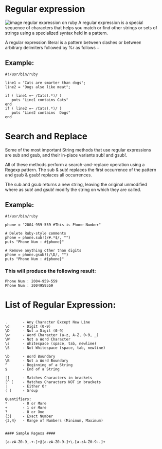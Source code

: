 # Regular expression

![image regular expression on ruby](https://www.rubyguides.com/wp-content/uploads/2015/06/ruby-regex.png)
A regular expression is a special sequence of characters that helps you match or find other strings or sets of strings using a specialized syntax held in a pattern.

A regular expression literal is a pattern between slashes or between arbitrary delimiters followed by %r as follows −

## Example:

```
#!/usr/bin/ruby

line1 = "Cats are smarter than dogs";
line2 = "Dogs also like meat";

if ( line1 =~ /Cats(.*)/ )
   puts "Line1 contains Cats"
end
if ( line2 =~ /Cats(.*)/ )
   puts "Line2 contains  Dogs"
end
```

# Search and Replace
Some of the most important String methods that use regular expressions are sub and gsub, and their in-place variants sub! and gsub!.

All of these methods perform a search-and-replace operation using a Regexp pattern. The sub & sub! replaces the first occurrence of the pattern and gsub & gsub! replaces all occurrences.

The sub and gsub returns a new string, leaving the original unmodified where as sub! and gsub! modify the string on which they are called.

## Example:

```
#!/usr/bin/ruby

phone = "2004-959-559 #This is Phone Number"

# Delete Ruby-style comments
phone = phone.sub!(/#.*$/, "")   
puts "Phone Num : #{phone}"

# Remove anything other than digits
phone = phone.gsub!(/\D/, "")    
puts "Phone Num : #{phone}"
```
### This will produce the following result:
```
Phone Num : 2004-959-559
Phone Num : 2004959559
```

# List of Regular Expression:

```

.       - Any Character Except New Line
\d      - Digit (0-9)
\D      - Not a Digit (0-9)
\w      - Word Character (a-z, A-Z, 0-9, _)
\W      - Not a Word Character
\s      - Whitespace (space, tab, newline)
\S      - Not Whitespace (space, tab, newline)

\b      - Word Boundary
\B      - Not a Word Boundary
^       - Beginning of a String
$       - End of a String

[]      - Matches Characters in brackets
[^ ]    - Matches Characters NOT in brackets
|       - Either Or
( )     - Group

Quantifiers:
*       - 0 or More
+       - 1 or More
?       - 0 or One
{3}     - Exact Number
{3,4}   - Range of Numbers (Minimum, Maximum)


#### Sample Regexs ####

[a-zA-Z0-9_.+-]+@[a-zA-Z0-9-]+\.[a-zA-Z0-9-.]+
```